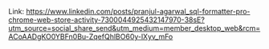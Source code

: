 Link: https://www.linkedin.com/posts/pranjul-agarwal_sql-formatter-pro-chrome-web-store-activity-7300044925432147970-38sE?utm_source=social_share_send&utm_medium=member_desktop_web&rcm=ACoAADgKO0YBFn0Bu-ZqefQhlBO60y-lXyv_mFo
